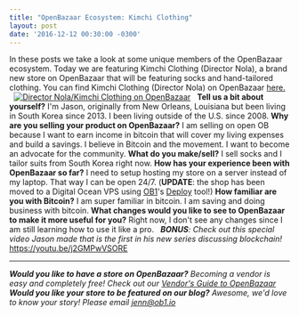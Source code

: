 ```yaml
---
title: "OpenBazaar Ecosystem: Kimchi Clothing" 
layout: post
date: '2016-12-12 00:30:00 -0300'
---
```

        
 In these posts we take a look at some unique members of the OpenBazaar ecosystem. Today we are featuring Kimchi Clothing (Director Nola), a brand new store on OpenBazaar that will be featuring socks and hand-tailored clothing. You can find Kimchi Clothing (Director Nola) on OpenBazaar [here.](ob://3e8f4632c02499a7573973eb7589c7584fc85aa3/store)   [![Director Nola/Kimchi Clothing on OpenBazaar](Screen-Shot-2016-12-12-at-1.36.25-PM.png)](Screen-Shot-2016-12-12-at-1.36.25-PM.png)   **Tell us a bit about yourself?** I'm Jason, originally from New Orleans, Louisiana but been living in South Korea since 2013. I been living outside of the U.S. since 2008. **Why are you selling your product on OpenBazaar?** I am selling on open OB because I want to earn income in bitcoin that will cover my living expenses and build a savings. I believe in Bitcoin and the movement. I want to become an advocate for the community. **What do you make/sell?** I sell socks and I tailor suits from South Korea right now. **How has your experience been with OpenBazaar so far?** I need to setup hosting my store on a server instead of my laptop. That way I can be open 24/7. (**UPDATE**: the shop has been moved to a Digital Ocean VPS using [OB1](http://ob1.io)'s [Deploy](http://deploy.ob1.io) tool!) **How familiar are you with Bitcoin?** I am super familiar in bitcoin. I am saving and doing business with bitcoin. **What changes would you like to see to OpenBazaar to make it more useful for you?** Right now, I don't see any changes since I am still learning how to use it like a pro.   _**BONUS**: Check out this special video Jason made that is the first in his new series discussing blockchain!_ https://youtu.be/j2GMPwVSORE

* * *

_**Would you like to have a store on OpenBazaar?** Becoming a vendor is easy and completely free! Check out our [Vendor's Guide to OpenBazaar](https://blog.openbazaar.org/vendors-guide-to-openbazaar/)_ _**Would you like your store to be featured on our blog?** Awesome, we'd love to know your story! Please email [jenn@ob1.io](mailto:jenn@ob1.io)_    